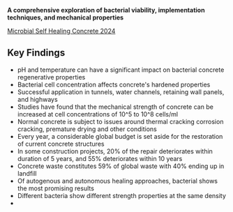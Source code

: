 **A comprehensive exploration of bacterial viability, implementation techniques, and mechanical properties**

[Microbial Self Healing Concrete 2024](https://www.sciencedirect.com/science/article/pii/S2238785424002618)
## Key Findings

- pH and temperature can have a significant impact on bacterial concrete regenerative properties
- Bacterial cell concentration affects concrete's hardened properties
- Successful application in tunnels, water channels, retaining wall panels, and highways
- Studies have found that the mechanical strength of concrete can be increased at cell concentrations of 10^5 to 10^8 cells/ml
- Normal concrete is subject to issues around thermal cracking corrosion cracking, premature drying and other conditions
- Every year, a considerable global budget is set aside for the restoration of current concrete structures
- In some construction projects, 20% of the repair deteriorates within duration of 5 years, and 55% deteriorates within 10 years
- Concrete waste constitutes 59% of global waste with 40% ending up in landfill
- Of autogenous and autonomous healing approaches, bacterial shows the most promising results
- Different bacteria show different strength properties at the same density
- 
